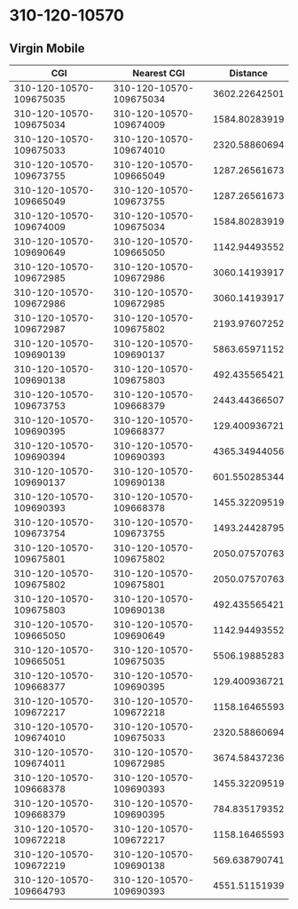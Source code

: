 # 310-120-10570
## Virgin Mobile


| CGI | Nearest CGI | Distance |
|-----|-------------|----------|
| 310-120-10570-109675035 | 310-120-10570-109675034 | 3602.22642501 |
| 310-120-10570-109675034 | 310-120-10570-109674009 | 1584.80283919 |
| 310-120-10570-109675033 | 310-120-10570-109674010 | 2320.58860694 |
| 310-120-10570-109673755 | 310-120-10570-109665049 | 1287.26561673 |
| 310-120-10570-109665049 | 310-120-10570-109673755 | 1287.26561673 |
| 310-120-10570-109674009 | 310-120-10570-109675034 | 1584.80283919 |
| 310-120-10570-109690649 | 310-120-10570-109665050 | 1142.94493552 |
| 310-120-10570-109672985 | 310-120-10570-109672986 | 3060.14193917 |
| 310-120-10570-109672986 | 310-120-10570-109672985 | 3060.14193917 |
| 310-120-10570-109672987 | 310-120-10570-109675802 | 2193.97607252 |
| 310-120-10570-109690139 | 310-120-10570-109690137 | 5863.65971152 |
| 310-120-10570-109690138 | 310-120-10570-109675803 | 492.435565421 |
| 310-120-10570-109673753 | 310-120-10570-109668379 | 2443.44366507 |
| 310-120-10570-109690395 | 310-120-10570-109668377 | 129.400936721 |
| 310-120-10570-109690394 | 310-120-10570-109690393 | 4365.34944056 |
| 310-120-10570-109690137 | 310-120-10570-109690138 | 601.550285344 |
| 310-120-10570-109690393 | 310-120-10570-109668378 | 1455.32209519 |
| 310-120-10570-109673754 | 310-120-10570-109673755 | 1493.24428795 |
| 310-120-10570-109675801 | 310-120-10570-109675802 | 2050.07570763 |
| 310-120-10570-109675802 | 310-120-10570-109675801 | 2050.07570763 |
| 310-120-10570-109675803 | 310-120-10570-109690138 | 492.435565421 |
| 310-120-10570-109665050 | 310-120-10570-109690649 | 1142.94493552 |
| 310-120-10570-109665051 | 310-120-10570-109675035 | 5506.19885283 |
| 310-120-10570-109668377 | 310-120-10570-109690395 | 129.400936721 |
| 310-120-10570-109672217 | 310-120-10570-109672218 | 1158.16465593 |
| 310-120-10570-109674010 | 310-120-10570-109675033 | 2320.58860694 |
| 310-120-10570-109674011 | 310-120-10570-109672985 | 3674.58437236 |
| 310-120-10570-109668378 | 310-120-10570-109690393 | 1455.32209519 |
| 310-120-10570-109668379 | 310-120-10570-109690395 | 784.835179352 |
| 310-120-10570-109672218 | 310-120-10570-109672217 | 1158.16465593 |
| 310-120-10570-109672219 | 310-120-10570-109690138 | 569.638790741 |
| 310-120-10570-109664793 | 310-120-10570-109690393 | 4551.51151939 |
